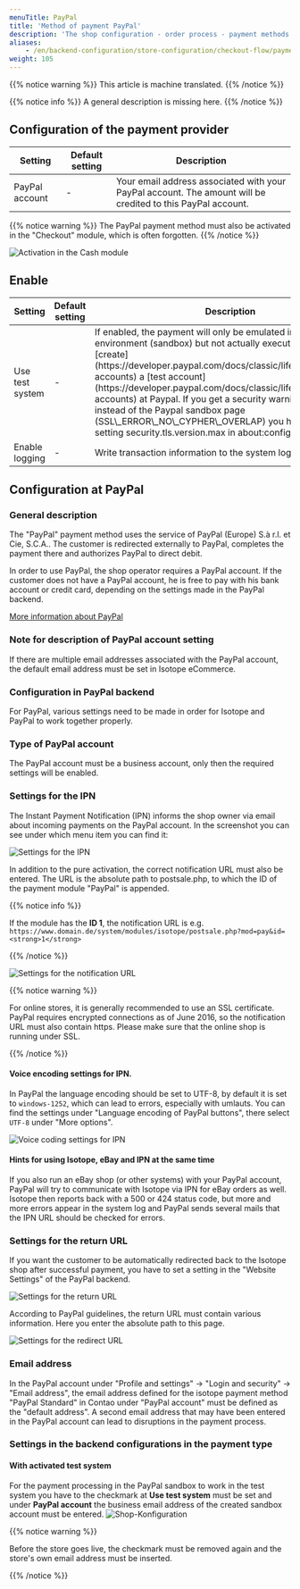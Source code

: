 ```yaml
---
menuTitle: PayPal
title: 'Method of payment PayPal'
description: 'The shop configuration - order process - payment methods - PayPal.'
aliases:
    - /en/backend-configuration/store-configuration/checkout-flow/payment-methods/payment-method-paypal/
weight: 105
---
```


{{% notice warning %}}
This article is machine translated.
{{% /notice %}}

{{% notice info %}}
 A general description is missing here.
{{% /notice %}}

## Configuration of the payment provider

<table>
    <thead>
        <tr>
            <th>Setting</th>
            <th>Default setting</th>
            <th>Description</th>
        </tr>
    </thead>
    <tbody>
        <tr>
            <td>PayPal account</td>
            <td>-</td>
            <td>Your email address associated with your PayPal account. The amount will be credited to this PayPal account.</td>
        </tr>
    </tbody>
  </table>

{{% notice warning %}}
The PayPal payment method must also be activated in the "Checkout" module, which is often forgotten.
{{% /notice %}}

![Activation in the Cash module](kassenmodul.png)

## Enable

<table><thead><tr><th>Setting</th> <th>Default setting</th> <th>Description</th> </tr></thead><tbody><tr><td>Use test system</td> <td>-</td> <td>If enabled, the payment will only be emulated in a test environment (sandbox) but not actually executed. You can also [create](https://developer.paypal.com/docs/classic/lifecycle/sb_create-accounts) a [test account](https://developer.paypal.com/docs/classic/lifecycle/sb_create-accounts) at Paypal. If you get a security warning in Firefox instead of the Paypal sandbox page (SSL\_ERROR\_NO\_CYPHER\_OVERLAP) you have to reset the setting security.tls.version.max in about:config.</td> </tr><tr><td>Enable logging</td> <td>-</td> <td>Write transaction information to the system log files.</td></tr></tbody></table>

## Configuration at PayPal

### General description

The "PayPal" payment method uses the service of PayPal (Europe) S.à r.l. et Cie, S.C.A.. The customer is redirected externally to PayPal, completes the payment there and authorizes PayPal to direct debit.

In order to use PayPal, the shop operator requires a PayPal account. If the customer does not have a PayPal account, he is free to pay with his bank account or credit card, depending on the settings made in the PayPal backend.

[More information about PayPal](https://www.paypal.com/de/)

### Note for description of PayPal account setting

If there are multiple email addresses associated with the PayPal account, the default email address must be set in Isotope eCommerce.

### Configuration in PayPal backend

For PayPal, various settings need to be made in order for Isotope and PayPal to work together properly.

### Type of PayPal account

The PayPal account must be a business account, only then the required settings will be enabled.

### Settings for the IPN

The Instant Payment Notification (IPN) informs the shop owner via email about incoming payments on the PayPal account. In the screenshot you can see under which menu item you can find it:

![Settings for the IPN](paypal-ipn.jpg)

In addition to the pure activation, the correct notification URL must also be entered. The URL is the absolute path to postsale.php, to which the ID of the payment module "PayPal" is appended.

{{% notice info %}}

If the module has the **ID 1**, the notification URL is e.g. `https://www.domain.de/system/modules/isotope/postsale.php?mod=pay&id=<strong>1</strong>`

{{% /notice %}}

![Settings for the notification URL](paypalurl.jpg)

{{% notice warning %}}

For online stores, it is generally recommended to use an SSL certificate. PayPal requires encrypted connections as of June 2016, so the notification URL must also contain https. Please make sure that the online shop is running under SSL.

{{% /notice %}}

#### Voice encoding settings for IPN.

In PayPal the language encoding should be set to UTF-8, by default it is set to `windows-1252`, which can lead to errors, especially with umlauts. You can find the settings under "Language encoding of PayPal buttons", there select `UTF-8` under "More options".

![Voice coding settings for IPN](ebay-kodierung-buttons.png)

#### Hints for using Isotope, eBay and IPN at the same time

If you also run an eBay shop (or other systems) with your PayPal account, PayPal will try to communicate with Isotope via IPN for eBay orders as well. Isotope then reports back with a 500 or 424 status code, but more and more errors appear in the system log and PayPal sends several mails that the IPN URL should be checked for errors.

### Settings for the return URL

If you want the customer to be automatically redirected back to the Isotope shop after successful payment, you have to set a setting in the "Website Settings" of the PayPal backend.

![Settings for the return URL](website-einstellungen-overview.jpg)

According to PayPal guidelines, the return URL must contain various information. Here you enter the absolute path to this page.

![Settings for the redirect URL](rueckleitung-einstellungen.jpg)

### Email address

In the PayPal account under "Profile and settings" -> "Login and security" -> "Email address", the email address defined for the isotope payment method "PayPal Standard" in Contao under "PayPal account" must be defined as the "default address". A second email address that may have been entered in the PayPal account can lead to disruptions in the payment process.

### Settings in the backend configurations in the payment type
#### With activated test system

For the payment processing in the PayPal sandbox to work in the test system you have to
the checkmark at **Use test system** must be set and
under **PayPal account** the business email address of the created sandbox account must be entered.
![Shop-Konfiguration](https://user-images.githubusercontent.com/33038265/116972092-cf7e7d80-acba-11eb-8536-136cf83b1072.png)

{{% notice warning %}}

Before the store goes live, the checkmark must be removed again and the store's own email address must be inserted.

{{% /notice %}}
